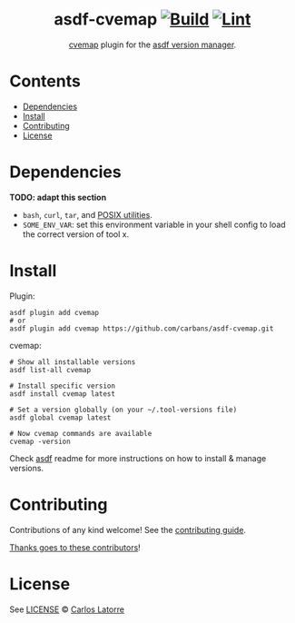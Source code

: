 <div align="center">

# asdf-cvemap [![Build](https://github.com/carbans/asdf-cvemap/actions/workflows/build.yml/badge.svg)](https://github.com/carbans/asdf-cvemap/actions/workflows/build.yml) [![Lint](https://github.com/carbans/asdf-cvemap/actions/workflows/lint.yml/badge.svg)](https://github.com/carbans/asdf-cvemap/actions/workflows/lint.yml)

[cvemap](https://docs.projectdiscovery.io/tools/cvemap/usage) plugin for the [asdf version manager](https://asdf-vm.com).

</div>

# Contents

- [Dependencies](#dependencies)
- [Install](#install)
- [Contributing](#contributing)
- [License](#license)

# Dependencies

**TODO: adapt this section**

- `bash`, `curl`, `tar`, and [POSIX utilities](https://pubs.opengroup.org/onlinepubs/9699919799/idx/utilities.html).
- `SOME_ENV_VAR`: set this environment variable in your shell config to load the correct version of tool x.

# Install

Plugin:

```shell
asdf plugin add cvemap
# or
asdf plugin add cvemap https://github.com/carbans/asdf-cvemap.git
```

cvemap:

```shell
# Show all installable versions
asdf list-all cvemap

# Install specific version
asdf install cvemap latest

# Set a version globally (on your ~/.tool-versions file)
asdf global cvemap latest

# Now cvemap commands are available
cvemap -version
```

Check [asdf](https://github.com/asdf-vm/asdf) readme for more instructions on how to
install & manage versions.

# Contributing

Contributions of any kind welcome! See the [contributing guide](contributing.md).

[Thanks goes to these contributors](https://github.com/carbans/asdf-cvemap/graphs/contributors)!

# License

See [LICENSE](LICENSE) © [Carlos Latorre](https://github.com/carbans/)
